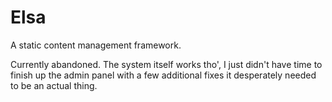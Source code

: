 # Elsa

A static content management framework.

Currently abandoned. The system itself works tho', I just didn't have time to finish up the admin panel with a few additional fixes it desperately needed to be an actual thing.